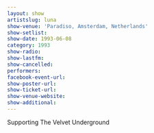```yaml
---
layout: show
artistslug: luna
show-venue: 'Paradiso, Amsterdam, Netherlands'
show-setlist: 
show-date: 1993-06-08
category: 1993
show-radio: 
show-lastfm: 
show-cancelled: 
performers: 
facebook-event-url: 
show-poster-url: 
show-ticket-url: 
show-venue-website: 
show-additional: 
---
```


Supporting The Velvet Underground